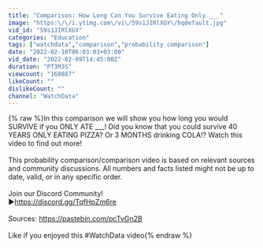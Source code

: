 ```yaml
---
title: "Comparison: How Long Can You Survive Eating Only ___"
image: "https:\/\/i.ytimg.com\/vi\/59s1JIRlXGY\/hqdefault.jpg"
vid_id: "59s1JIRlXGY"
categories: "Education"
tags: ["watchdata","comparison","probability comparison"]
date: "2022-02-10T06:03:03+03:00"
vid_date: "2022-02-09T14:45:00Z"
duration: "PT3M3S"
viewcount: "168887"
likeCount: ""
dislikeCount: ""
channel: "WatchData"
---
```

{% raw %}In this comparison we will show you how long you would SURVIVE if you ONLY ATE ___! Did you know that you could survive 40 YEARS ONLY EATING PIZZA? Or 3 MONTHS drinking COLA!? Watch this video to find out more!<br /><br />This probability comparison/comparison video is based on relevant sources and community discussions. All numbers and facts listed might not be up to date, valid, or in any specific order.<br /><br />Join our Discord Community!<br />►<a rel="nofollow" target="blank" href="https://discord.gg/TqfHpZm6re">https://discord.gg/TqfHpZm6re</a><br /><br />Sources: <a rel="nofollow" target="blank" href="https://pastebin.com/pcTvGn2B">https://pastebin.com/pcTvGn2B</a><br /><br />Like if you enjoyed this #WatchData video{% endraw %}
